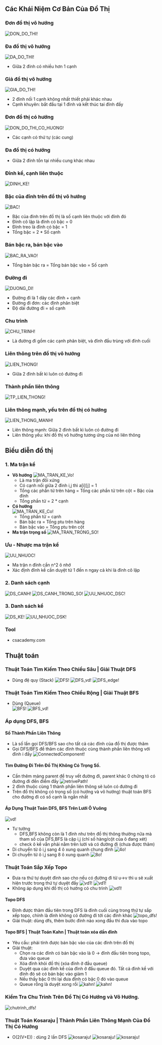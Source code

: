 ## Các Khái Niệm Cơ Bản Của Đồ Thị
### Đơn đồ thị vô hướng
![DON_DO_THI!](img/graph1.png)

### Đa đồ thị vô hướng
![DA_DO_THI!](img/graph1.png)
- Giữa 2 đỉnh có nhiều hơn 1 cạnh
### Giả đồ thị vô hướng
![GIA_DO_THI!](img/graph3.png)
- 2 đỉnh nối 1 cạnh không nhất thiết phải khác nhau 
- Cạnh khuyên: bắt đầu tại 1 đỉnh và kết thúc tai đỉnh đấy 
### Đơn đồ thị có hướng
![DON_DO_THI_CO_HUONG!](img/graph4.png)
- Các cạnh có thứ tự (các cung) 
### Đa đồ thị có hướng
- Giữa 2 đỉnh tồn tại nhiều cung khác nhau 
### Đỉnh kề, cạnh liên thuộc 
![DINH_KE!](img/graph5.png)
### Bậc của đỉnh trên đồ thị vô hướng 
![BAC!](img/graph6.png)
- Bậc của đỉnh trên đồ thị là số cạnh liên thuộc với đỉnh đó 
- Đỉnh cô lập là đỉnh có bậc = 0
- Đỉnh treo là đỉnh có bậc = 1
- Tổng bậc = 2 * Số cạnh 
### Bán bậc ra, bán bậc vào 
![BAC_RA_VAO!](img/graph7.png)
- Tổng bán bậc ra = Tổng bán bậc vào = Số cạnh 
### Đường đi 
![DUONG_DI!](img/graph8.png)
- Đường đi là 1 dãy các đỉnh + cạnh 
- Đường đi đơn: các đỉnh phân biệt 
- Độ dài đường đi = số cạnh 
### Chu trình 
![CHU_TRINH!](img/graph9.png)
- Là đường đi gồm các cạnh phân biệt, và đỉnh đầu trùng với đỉnh cuối 
### Liên thông trên đồ thị vô hướng 
![LIEN_THONG!](img/graph10.png)
- Giữa 2 đỉnh bất kì luôn có đường đi 
### Thành phần liên thông 
![TP_LIEN_THONG!](img/graph11.png)
### Liên thông mạnh, yếu trên đồ thị có hướng 
![LIEN_THONG_MANH!](img/graph12.png)
- Liên thông mạnh: Giữa 2 đỉnh bất kì luôn có đường đi 
- Liên thông yếu: khi đồ thị vô hướng tương ứng của nó liên thông 
## Biểu diễn đồ thị 
### 1. Ma trận kề 
- **Vô hướng**
![MA_TRAN_KE_Vo!](img/graph13.png)
  - Là ma trận đối xứng 
  - Có cạnh nối giữa 2 đỉnh i,j thì a[i][j] = 1
  - Tổng các phần tử trên hàng = Tổng các phần tử trên cột = Bậc của đỉnh 
  - Tổng phần tử = 2 * cạnh 
- **Có hướng**  
![MA_TRAN_KE_Co!](img/graph14.png)
  - Tổng phần tử = cạnh 
  - Bán bậc ra = Tổng ptu trên hàng 
  - Bán bậc vào = Tổng ptu trên cột 
- **Ma trận trọng số**
![MA_TRAN_TRONG_SO!](img/graph15.png)
### Ưu - Nhược ma trận kề 
![UU_NHUOC!](img/graph16.png)
- Ma trận n đỉnh cần n^2 ô nhớ 
- Xác định đỉnh kề cần duyệt từ 1 đến n ngay cả khi là đỉnh cô lập 
### 2. Danh sách cạnh  
![DS_CANH!](img/graph17.png)
![DS_CANH_TRONG_SO!](img/graph18.png)
![UU_NHUOC_DSC!](img/graph19.png)
### 3. Danh sách kề 
![DS_KE!](img/graph20.png)
![UU_NHUOC_DSK!](img/graph21.png)

### Tool
- csacademy.com

## Thuật toán 

### Thuật Toán Tìm Kiếm Theo Chiều Sâu | Giải Thuật DFS
- Dùng đệ quy (Stack) 
![DFS!](img/dfs1.png)
![DFS_vd!](img/dfs3.png)
![DFS_edge!](img/dfs2.png)

### Thuật Toán Tìm Kiếm Theo Chiều Rộng | Giải Thuật BFS
- Dùng (Queue)  
![BFS!](img/bfs1.png)
![BFS_vd!](img/bfs2.png)

### Áp dụng DFS, BFS
#### Số Thành Phần Liên Thông
- Là số lần gọi DFS/BFS sao cho tất cả các đỉnh của đồ thị được thăm 
- Gọi DFS/BFS để thăm các đỉnh thuộc cùng thành phần liên thông với đỉnh i đấy 
![ConnectedComponent!](img/connectedComponent.png)

#### Tìm Đường Đi Trên Đồ Thị Không Có Trọng Số.
- Cần thêm mảng parent để truy vết đường đi, parent khác 0 chứng tỏ có đường đi đến điểm đấy 
![retrivePath!](img/findPath1.png)
- 2 đỉnh thuộc cùng 1 thành phần liên thông sẽ luôn có  đường đi  
- Trên đồ thị không có trọng số (có hướng và vô hướng) thuật toán BFS cho đường đi có số cạnh là ngắn nhất 

#### Áp Dụng Thuật Toán DFS, BFS Trên Lưới Ô Vuông
![vd!](img/grid1.png)
- Tư tưởng 
  - DFS,BFS không còn là 1 đỉnh như trên đồ thị thông thường nữa mà tham số của DFS,BFS là cặp i,j (chỉ số hàng/cột của ô đang xét)
  - check ô kề vẫn phải nằm trên lưới và có đường đi (chưa được thăm)
- Di chuyển từ ô i,j sang 4 ô xung quanh chung đỉnh 
![4o!](img/grid2.png)
- Di chuyển từ ô i,j sang 8 ô xung quanh
![8o!](img/grid3.png)

### Thuật Toán Sắp Xếp Topo
- Đưa ra thứ tự duyệt đỉnh sao cho nếu có đường đi từ u->v thì u sẽ xuất hiện trước trong thứ tự duyệt đấy 
![vd1!](img/topo1.png)
![vd1!](img/topo2.png)
- Không áp dụng khi đồ thị có hướng có chu trình 
![vd1!](img/topo3.png)
#### Topo DFS
- Đỉnh được thăm đầu tiên trong DFS là đỉnh cuối cùng trong thứ tự sắp xếp topo, chính là đỉnh không có đường đi tới các đỉnh khác 
![topo_dfs!](img/topo6.png)
- Giải thuật: dùng dfs, thêm bước đỉnh nào xong đầu thì đưa vào topo 
#### Topo BFS | Thuật Toán Kahn | Thuật toán xóa dần đỉnh 
- Yêu cầu: phải tính được bán bậc vào của các đỉnh trên đồ thị 
- Giải thuật:
  - Chọn ra các đỉnh có bán bậc vào là 0 -> đỉnh đầu tiên trong topo, đưa vào queue
  - Xóa đỉnh khỏi đồ thị (xóa đỉnh ở đầu queue)
  - Duyệt qua các đỉnh kề của đỉnh ở đầu queue đó. Tất cả đỉnh kề với đỉnh đó sẽ có bán bậc vào giảm 1
  - Nếu thấy bậc 0 thì lại đưa đỉnh có bậc 0 đó vào queue
  - Queue rỗng là duyệt xong rồi
![kahn!](img/topo4.png)
![kahn!](img/topo5.png)

### Kiểm Tra Chu Trình Trên Đồ Thị Có Hướng và Vô Hướng.
![chutrinh_dfs!](img/chutrinhdfs1.png)

### Thuật Toán Kosaraju | Thành Phần Liên Thông Mạnh Của Đồ Thị Có Hướng
- O(2(V+E)) : dùng 2 lần DFS
![kosaraju!](img/kosaraju1.png)
![kosaraju!](img/kosaraju2.png)
![kosaraju!](img/kosaraju3.png)